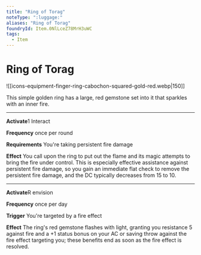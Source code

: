 ```yaml
---
title: "Ring of Torag"
noteType: ":luggage:"
aliases: "Ring of Torag"
foundryId: Item.0NlLceZ78MrH3uWC
tags:
  - Item
---
```


# Ring of Torag
![[icons-equipment-finger-ring-cabochon-squared-gold-red.webp|150]]

This simple golden ring has a large, red gemstone set into it that sparkles with an inner fire.

* * *

**Activate**1 Interact

**Frequency** once per round

**Requirements** You're taking persistent fire damage

**Effect** You call upon the ring to put out the flame and its magic attempts to bring the fire under control. This is especially effective assistance against persistent fire damage, so you gain an immediate flat check to remove the persistent fire damage, and the DC typically decreases from 15 to 10.

* * *

**Activate**R envision

**Frequency** once per day

**Trigger** You're targeted by a fire effect

**Effect** The ring's red gemstone flashes with light, granting you resistance 5 against fire and a +1 status bonus on your AC or saving throw against the fire effect targeting you; these benefits end as soon as the fire effect is resolved.

